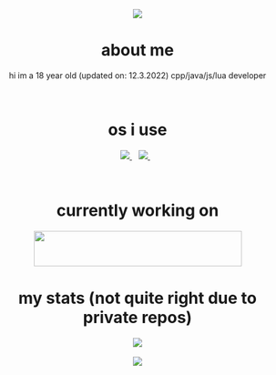 <p align="center">
   <img src="https://lanyard.cnrad.dev/api/884537825201127434"/>
</p>
<h1 align="center">about me</h1>
<p align="center">
  hi im a 18 year old (updated on: 12.3.2022) cpp/java/js/lua developer
</p>
</br>

<h1 align="center">os i use</h1>
<p align="center">
  <a href="https://www.microsoft.com/en-us/p/windows-10-home/d76qx4bznwk4?activetab=pivot%3aoverviewtab">
    <img src="https://img.shields.io/badge/Windows-0078D6?style=for-the-badge&logo=windows&logoColor=white"/>
  </a>&nbsp;&nbsp;
  <a href="https://www.archlinux.org">
    <img src="https://img.shields.io/badge/Arch_Linux-1793D1?style=for-the-badge&logo=arch-linux&logoColor=white"/>
  </a>&nbsp;&nbsp;
</p>
</br>
<h1 align="center">currently working on</h1>
<p align="center">
  <img src="https://panel.perception.ovh/assets/wide_white.svg" width=365 height=62/>
</p>
<h1 align="center">my stats (not quite right due to private repos)</h1>
<p align="center">
  <img src="https://github-readme-stats.vercel.app/api?username=pixlofc&count_private=true&show_icons=true&include_all_commits=true&theme=dark">
  <br></br>
  <img src="https://github-readme-stats.vercel.app/api/top-langs/?username=pixlofc&layout=compact&theme=dark">
</p>
